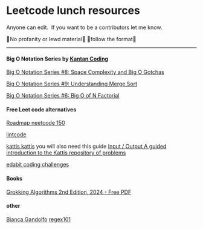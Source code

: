 # Leetcode lunch resources

Anyone can edit. 
If you want to be a contributors let me know.

🚨No profanity or lewd material🚨
🚨follow the format🚨

  

---

#### Big O Notation Series by [Kantan Coding](https://www.youtube.com/@kantancoding)

[Big O Notation Series #8: Space Complexity and Big O Gotchas](https://www.youtube.com/watch?v=rHM3zWgnPVA)  

[Big O Notation Series #9: Understanding Merge Sort](https://www.youtube.com/watch?v=HrCPqJHQSxY) 

[Big O Notation Series #6: Big O of N Factorial](https://www.youtube.com/watch?v=vbh8t-ok_4E)  

#### Free Leet code alternatives 

[Roadmap neetcode 150](https://neetcode.io/roadmap)

[lintcode](https://www.lintcode.com/)

[kattis kattis](https://open.kattis.com) you will also need this guide [Input / Output A guided introduction to the Kattis repository of problems](https://mwermelinger.github.io/kattis-guide/input.html)

[edabit coding challenges](https://edabit.com/challenges)

#### Books

[Grokking Algorithms 2nd Edition, 2024 - Free PDF](https://annas-archive.org/md5/6014af49a9c4c513b76f29b74a869e3f)

#### other

[Bianca Gandolfo](https://frontendmasters.com/teachers/bianca-gandolfo/)
[regex101](https://regex101.com/)
